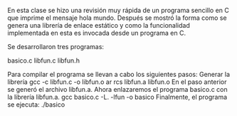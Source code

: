 En esta clase se hizo una revisión muy rápida de un programa sencillo en C que imprime el mensaje hola mundo. Después se mostró la forma como se genera una librería de enlace estático y como la funcionalidad implementada en esta es invocada desde un programa en C.

Se desarrollaron tres programas:

basico.c 
libfun.c 
libfun.h

Para compilar el programa se llevan a cabo los siguientes pasos:
Generar la librería
  gcc -c libfun.c -o libfun.o
  ar rcs libfun.a libfun.o
En el paso anterior se generó el archivo libfun.a. Ahora enlazaremos el programa basico.c con la librería libfun.a.
  gcc basico.c -L. -lfun -o basico
Finalmente, el programa se ejecuta:
  ./basico
